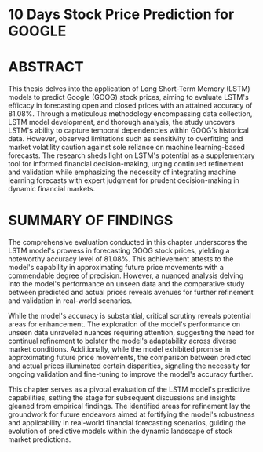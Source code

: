 # 10 Days Stock Price Prediction for GOOGLE


# ABSTRACT

This thesis delves into the application of Long Short-Term Memory (LSTM) models to predict Google (GOOG) stock prices, aiming to evaluate LSTM's efficacy in forecasting open and closed prices with an attained accuracy of 81.08%. Through a meticulous methodology encompassing data collection, LSTM model development, and thorough analysis, the study uncovers LSTM's ability to capture temporal dependencies within GOOG's historical data. However, observed limitations such as sensitivity to overfitting and market volatility caution against sole reliance on machine learning-based forecasts. The research sheds light on LSTM's potential as a supplementary tool for informed financial decision-making, urging continued refinement and validation while emphasizing the necessity of integrating machine learning forecasts with expert judgment for prudent decision-making in dynamic financial markets.

# SUMMARY OF FINDINGS

The comprehensive evaluation conducted in this chapter underscores the LSTM model's prowess in forecasting GOOG stock prices, yielding a noteworthy accuracy level of 81.08%. This achievement attests to the model's capability in approximating future price movements with a commendable degree of precision. However, a nuanced analysis delving into the model's performance on unseen data and the comparative study between predicted and actual prices reveals avenues for further refinement and validation in real-world scenarios.

While the model's accuracy is substantial, critical scrutiny reveals potential areas for enhancement. The exploration of the model's performance on unseen data unraveled nuances requiring attention, suggesting the need for continual refinement to bolster the model's adaptability across diverse market conditions. Additionally, while the model exhibited promise in approximating future price movements, the comparison between predicted and actual prices illuminated certain disparities, signaling the necessity for ongoing validation and fine-tuning to improve the model's accuracy further.

This chapter serves as a pivotal evaluation of the LSTM model's predictive capabilities, setting the stage for subsequent discussions and insights gleaned from empirical findings. The identified areas for refinement lay the groundwork for future endeavors aimed at fortifying the model's robustness and applicability in real-world financial forecasting scenarios, guiding the evolution of predictive models within the dynamic landscape of stock market predictions.
